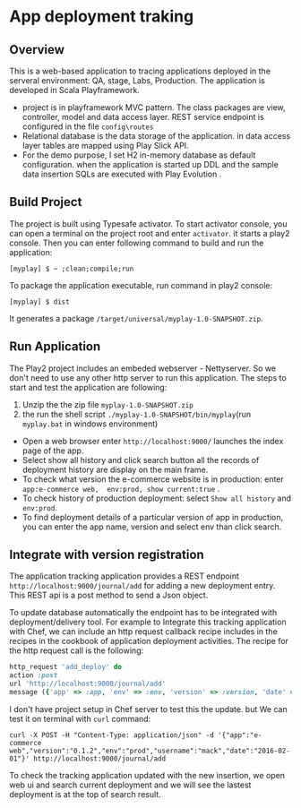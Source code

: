 # App deployment traking #

## Overview ##
This is a web-based application to tracing applications deployed in the serveral environment: QA, stage, Labs, Production.
The application is developed in Scala Playframework.

* project is in playframework MVC pattern. The class packages are view, controller, model and data access layer. REST service endpoint is configured in the file `config\routes`
* Relational database is the data storage of the application. in data access layer tables are mapped using Play Slick API.
* For the demo purpose, I set H2 in-memory database as default configuration. when the application is started up DDL and the sample data insertion SQLs are executed with Play Evolution .


## Build Project ##
The project is built using Typesafe activator. To start activator console, you can open a terminal on the project root and enter `activator`. it starts a play2 console. Then you can enter following command to build and run the application:

`[myplay] $ ~ ;clean;compile;run`

To package the application executable, run command in play2 console:

`[myplay] $ dist`

It generates a package `/target/universal/myplay-1.0-SNAPSHOT.zip`.

## Run Application ##
The Play2 project includes an embeded webserver - Nettyserver. So we don't need to use any other http server to run this application. The steps to start and test the application are following:
1. Unzip the the zip file `myplay-1.0-SNAPSHOT.zip`
2. the run the shell script `./myplay-1.0-SNAPSHOT/bin/myplay`(run `myplay.bat` in windows environment)
* Open a web browser enter `http://localhost:9000/` launches the index page of the app.
* Select show all history and click search button all the records of deployment history are display on the main frame.
* To check what version the e-commerce website is in production: enter
  `app:e-commerce web,  env:prod, show current:true` .
* To check history of production deployment: select `Show all history` and `env:prod`.
* To find deployment details of a particular version of app in production, you can enter the app name, version and select env than click search.


## Integrate with version registration ##
The application tracking application provides a REST endpoint `http://localhost:9000/journal/add` for adding a new deployment entry. This REST api is a post method to send a Json object.


To update database automatically the endpoint has to be integrated with deployment/delivery tool. For example to Integrate this tracking application with Chef, we can include an http request callback recipe includes in the recipes in the cookbook of application deployment activities. The recipe for the http request call is the following:

```ruby
http_request 'add_deploy' do
action :post
url 'http://localhost:9000/journal/add'
message ({'app' => :app, 'env' => :env, 'version' => :version, 'date' => :date, 'username'=> :uid }.to_json end
```

I don't have project setup in Chef server to test this the update. but We can test it on terminal with `curl` command:

`curl -X POST -H "Content-Type: application/json"
-d '{"app":"e-commerce web","version":"0.1.2","env":"prod","username":"mack","date":"2016-02-01"}' http://localhost:9000/journal/add`

To check the tracking application updated with the new insertion, we open web ui and search current deployment and we will see the lastest deployment is at the top of search result.
